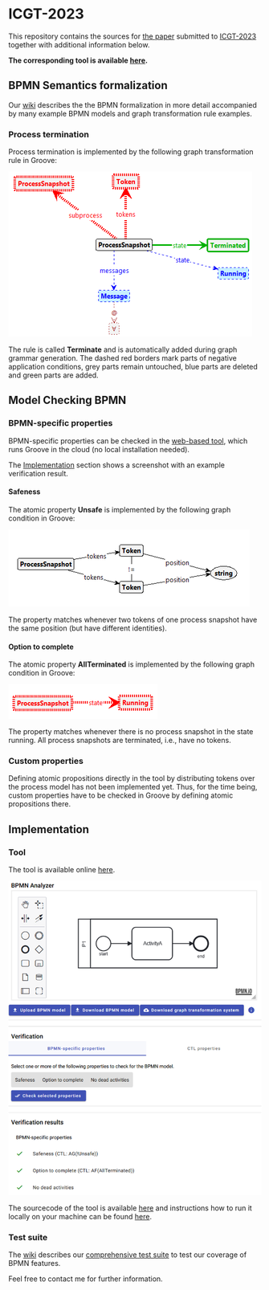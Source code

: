 # ICGT-2023

This repository contains the sources for [the paper](./paper.pdf) submitted
to [ICGT-2023](https://conf.researchr.org/home/icgt-2023) together with additional information
below.

**The corresponding tool is available [here](https://bpmnanalyzer.whitefield-c9fed487.northeurope.azurecontainerapps.io).**

## BPMN Semantics formalization

Our [wiki](https://github.com/timKraeuter/Rewrite_Rule_Generation/wiki) describes the the BPMN formalization in more detail accompanied by many example BPMN models and graph transformation rule examples.

### Process termination

Process termination is implemented by the following graph transformation rule in Groove:

![Atomic property AllTerminated implemented in Groove.](./artifacts/Terminate.png)

The rule is called **Terminate** and is automatically added during graph grammar generation.
The dashed red borders mark parts of negative application conditions, grey parts remain untouched,
blue parts are
deleted and green parts are added.

## Model Checking BPMN

### BPMN-specific properties

BPMN-specific properties can be checked in the [web-based tool](https://bpmnanalyzer.whitefield-c9fed487.northeurope.azurecontainerapps.io), which runs Groove in the cloud (no local installation needed).

The [Implementation](https://github.com/timKraeuter/ICGT-2023#implementation) section shows a screenshot with an example verification result.

#### Safeness

The atomic property **Unsafe** is implemented by the following graph condition in Groove:

![Atomic property Unsafe implemented in Groove.](./artifacts/Unsafe.png)

The property matches whenever two tokens of one process snapshot have the same position (but have
different identities).

#### Option to complete

The atomic property **AllTerminated** is implemented by the following graph condition in Groove:

![Atomic property AllTerminated implemented in Groove.](./artifacts/AllTerminated.png)

The property matches whenever there is no process snapshot in the state running. All process
snapshots are terminated, i.e., have no tokens.

### Custom properties

Defining atomic propositions directly in the tool by distributing tokens over the process model has
not been implemented yet.
Thus, for the time being, custom properties have to be checked in Groove by defining atomic propositions there.

## Implementation

### Tool

The tool is available
online [here](https://bpmnanalyzer.whitefield-c9fed487.northeurope.azurecontainerapps.io).

[![Atomic property Unsafe implemented in Groove.](./images/impl.png)](https://bpmnanalyzer.whitefield-c9fed487.northeurope.azurecontainerapps.io)

The sourcecode of the tool is
available [here](https://github.com/timKraeuter/Rewrite_Rule_Generation) and instructions
how to run it locally on your machine can be
found [here](https://github.com/timKraeuter/Rewrite_Rule_Generation/blob/master/server/README.md).

### Test suite

The [wiki](https://github.com/timKraeuter/Rewrite_Rule_Generation/wiki) describes our [comprehensive test suite](https://github.com/timKraeuter/Rewrite_Rule_Generation/wiki/Test-Suite) to test our coverage of BPMN features. 

Feel free to contact me for further information.

